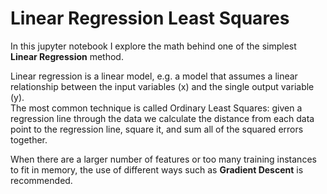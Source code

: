 <h1>Linear Regression Least Squares</h1>

In this jupyter notebook I explore the math behind one of the simplest <b>Linear Regression</b> method.

Linear regression is a linear model, e.g. a model that assumes a linear relationship between the input variables (x) and the single output variable (y).<br>
The most common technique is called Ordinary Least Squares:
given a regression line through the data we calculate the distance from each data point to the regression line, square it, and sum all of the squared errors together.

When there are a larger number of features or too many training instances to fit in memory, the use of different ways such as <b>Gradient Descent</b> is recommended.
